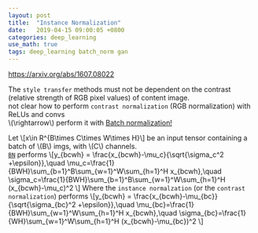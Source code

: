 ```yaml
---
layout: post
title:  "Instance Normalization"
date:   2019-04-15 09:00:05 +0800
categories: deep_learning
use_math: true
tags: deep_learning batch_norm gan
---
```


<a href="https://arxiv.org/abs/1607.08022" target="_blank">https://arxiv.org/abs/1607.08022</a>

The `style transfer` methods must not be dependent on the contrast (relative strength of RGB pixel values) of content image.  
not clear how to perform `contrast normalization` (RGB normalization) with ReLUs and convs  
\\(\rightarrow\\) perform it with <a href="https://nailbrainz.github.io/deep_learning/2018/06/12/batch-normalization.html" target="blank">Batch normalization!</a>

Let 
\\[x\in R^\{B\times C\times W\times H\}\\]
be an input tensor containing a batch of \\(B\\) imgs, with \\(C\\) channels.  
<a href="https://nailbrainz.github.io/deep_learning/2018/06/12/batch-normalization.html" target="blank">`BN`</a> performs
\\[y\_\{bcwh\} = \frac\{x\_\{bcwh\}-\mu\_c\}\{\sqrt\{\sigma\_c^2 +\epsilon\}\},\quad 
\mu\_c=\frac\{1\}\{BWH\}\sum\_\{b=1\}^B\sum\_\{w=1\}^W\sum\_\{h=1\}^H x\_\{bcwh\},\quad
\sigma\_c=\frac\{1\}\{BWH\}\sum\_\{b=1\}^B\sum\_\{w=1\}^W\sum\_\{h=1\}^H (x\_\{bcwh\}-\mu\_c)^2
\\]
Where the `instance normalzation` (or the `contrast normalization`) performs
\\[y\_\{bcwh\} = \frac\{x\_\{bcwh\}-\mu\_\{bc\}\}\{\sqrt\{\sigma\_\{bc\}^2 +\epsilon\}\},\quad 
\mu\_\{bc\}=\frac\{1\}\{BWH\}\sum\_\{w=1\}^W\sum\_\{h=1\}^H x\_\{bcwh\},\quad
\sigma\_\{bc\}=\frac\{1\}\{WH\}\sum\_\{w=1\}^W\sum\_\{h=1\}^H (x\_\{bcwh\}-\mu\_\{bc\})^2
\\]
